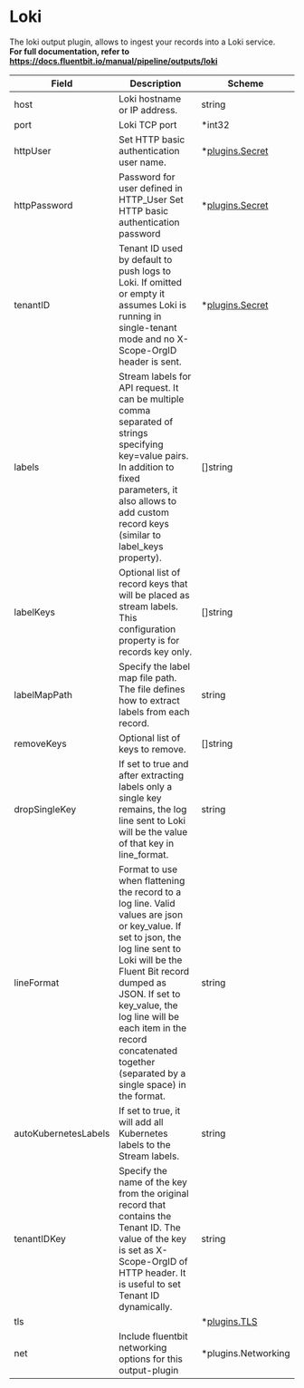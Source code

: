 # Loki

The loki output plugin, allows to ingest your records into a Loki service. <br /> **For full documentation, refer to https://docs.fluentbit.io/manual/pipeline/outputs/loki**


| Field | Description | Scheme |
| ----- | ----------- | ------ |
| host | Loki hostname or IP address. | string |
| port | Loki TCP port | *int32 |
| httpUser | Set HTTP basic authentication user name. | *[plugins.Secret](../secret.md) |
| httpPassword | Password for user defined in HTTP_User Set HTTP basic authentication password | *[plugins.Secret](../secret.md) |
| tenantID | Tenant ID used by default to push logs to Loki. If omitted or empty it assumes Loki is running in single-tenant mode and no X-Scope-OrgID header is sent. | *[plugins.Secret](../secret.md) |
| labels | Stream labels for API request. It can be multiple comma separated of strings specifying  key=value pairs. In addition to fixed parameters, it also allows to add custom record keys (similar to label_keys property). | []string |
| labelKeys | Optional list of record keys that will be placed as stream labels. This configuration property is for records key only. | []string |
| labelMapPath | Specify the label map file path. The file defines how to extract labels from each record. | string |
| removeKeys | Optional list of keys to remove. | []string |
| dropSingleKey | If set to true and after extracting labels only a single key remains, the log line sent to Loki will be the value of that key in line_format. | string |
| lineFormat | Format to use when flattening the record to a log line. Valid values are json or key_value. If set to json,  the log line sent to Loki will be the Fluent Bit record dumped as JSON. If set to key_value, the log line will be each item in the record concatenated together (separated by a single space) in the format. | string |
| autoKubernetesLabels | If set to true, it will add all Kubernetes labels to the Stream labels. | string |
| tenantIDKey | Specify the name of the key from the original record that contains the Tenant ID. The value of the key is set as X-Scope-OrgID of HTTP header. It is useful to set Tenant ID dynamically. | string |
| tls |  | *[plugins.TLS](../tls.md) |
| net | Include fluentbit networking options for this output-plugin | *plugins.Networking |
